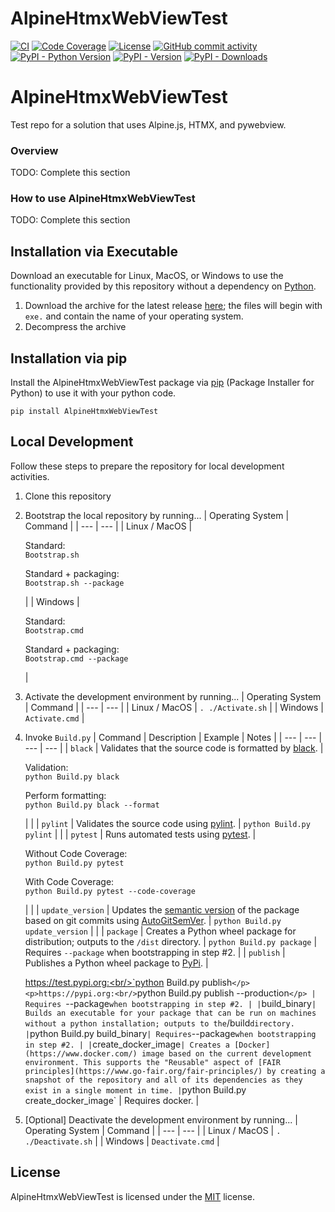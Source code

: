 # AlpineHtmxWebViewTest

[![CI](https://github.com/davidbrownell/AlpineHtmxWebViewTest/actions/workflows/standard.yaml/badge.svg?event=push)](https://github.com/davidbrownell/AlpineHtmxWebViewTest/actions/workflows/standard.yaml)
[![Code Coverage](https://img.shields.io/endpoint?url=https://gist.githubusercontent.com/davidbrownell/4065d22fd6323840e81951a3bd271e1c/raw/AlpineHtmxWebViewTest_coverage.json)](https://github.com/davidbrownell/AlpineHtmxWebViewTest/actions)
[![License](https://img.shields.io/github/license/davidbrownell/AlpineHtmxWebViewTest?color=dark-green)](https://github.com/davidbrownell/AlpineHtmxWebViewTest/blob/master/LICENSE.txt)
[![GitHub commit activity](https://img.shields.io/github/commit-activity/y/davidbrownell/AlpineHtmxWebViewTest?color=dark-green)](https://github.com/davidbrownell/AlpineHtmxWebViewTest/commits/main/)
[![PyPI - Python Version](https://img.shields.io/pypi/pyversions/AlpineHtmxWebViewTest?color=dark-green)](https://pypi.org/project/alpinehtmxwebviewtest/)
[![PyPI - Version](https://img.shields.io/pypi/v/AlpineHtmxWebViewTest?color=dark-green)](https://pypi.org/project/alpinehtmxwebviewtest/)
[![PyPI - Downloads](https://img.shields.io/pypi/dm/AlpineHtmxWebViewTest)](https://pypistats.org/packages/alpinehtmxwebviewtest)

# AlpineHtmxWebViewTest
Test repo for a solution that uses Alpine.js, HTMX, and pywebview.

### Overview

TODO: Complete this section

### How to use AlpineHtmxWebViewTest

TODO: Complete this section

## Installation via Executable

Download an executable for Linux, MacOS, or Windows to use the functionality provided by this repository without a dependency on [Python](https://www.python.org).

1. Download the archive for the latest release [here](https://github.com/davidbrownell/AlpineHtmxWebViewTest/releases/latest); the files will begin with `exe.` and contain the name of your operating system.
2. Decompress the archive

## Installation via pip

Install the AlpineHtmxWebViewTest package via [pip](https://pip.pypa.io/en/stable/) (Package Installer for Python) to use it with your python code.

`pip install AlpineHtmxWebViewTest`

## Local Development

Follow these steps to prepare the repository for local development activities.

1) Clone this repository
2) Bootstrap the local repository by running...
    | Operating System | Command |
    | --- | --- |
    | Linux / MacOS | <p>Standard:<br/>`Bootstrap.sh`</p><p>Standard + packaging:<br/>`Bootstrap.sh --package`</p> |
    | Windows | <p>Standard:<br/>`Bootstrap.cmd`</p><p>Standard + packaging:<br/>`Bootstrap.cmd --package`</p> |
3) Activate the development environment by running...
    | Operating System | Command |
    | --- | --- |
    | Linux / MacOS | `. ./Activate.sh` |
    | Windows | `Activate.cmd` |
4) Invoke `Build.py`
    | Command | Description | Example | Notes |
    | --- | --- | --- | --- |
    | `black` | Validates that the source code is formatted by [black](https://github.com/psf/black). | <p>Validation:<br/>`python Build.py black`</p><p>Perform formatting:<br/>`python Build.py black --format`</p> | |
    | `pylint` | Validates the source code using [pylint](https://github.com/pylint-dev/pylint). | `python Build.py pylint` | |
    | `pytest` | Runs automated tests using [pytest](https://docs.pytest.org/). | <p>Without Code Coverage:<br/>`python Build.py pytest`</p><p>With Code Coverage:<br/>`python Build.py pytest --code-coverage`</p> | |
    | `update_version` | Updates the [semantic version](https://semver.org/) of the package based on git commits using [AutoGitSemVer](https://github.com/davidbrownell/AutoGitSemVer). | `python Build.py update_version` | |
    | `package` | Creates a Python wheel package for distribution; outputs to the `/dist` directory. | `python Build.py package` | Requires `--package` when bootstrapping in step #2. |
    | `publish` | Publishes a Python wheel package to [PyPi](https://pypi.org/). | <p>https://test.pypi.org:<br/>`python Build.py publish`</p><p>https://pypi.org:<br/>`python Build.py publish --production`</p> | Requires `--package` when bootstrapping in step #2. |
    | `build_binary` | Builds an executable for your package that can be run on machines without a python installation; outputs to the `/build` directory. | `python Build.py build_binary` | Requires `--package` when bootstrapping in step #2. |
    | `create_docker_image` | Creates a [Docker](https://www.docker.com/) image based on the current development environment. This supports the "Reusable" aspect of [FAIR principles](https://www.go-fair.org/fair-principles/) by creating a snapshot of the repository and all of its dependencies as they exist in a single moment in time. | `python Build.py create_docker_image` | Requires docker. |


5) [Optional] Deactivate the development environment by running...
    | Operating System | Command |
    | --- | --- |
    | Linux / MacOS | `. ./Deactivate.sh` |
    | Windows | `Deactivate.cmd` |

## License

AlpineHtmxWebViewTest is licensed under the <a href="https://choosealicense.com/licenses/mit/" target="_blank">MIT</a> license.
